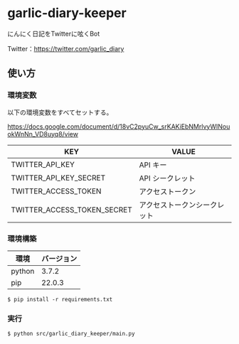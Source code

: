 # garlic-diary-keeper

にんにく日記をTwitterに呟くBot

Twitter：https://twitter.com/garlic_diary

## 使い方

### 環境変数

以下の環境変数をすべてセットする。

https://docs.google.com/document/d/18vC2pyuCw_srKAKiEbNMrlvyWINouokWnNn_VD8uyq8/view

|KEY|VALUE|
|---|---|
|TWITTER_API_KEY| API キー |
|TWITTER_API_KEY_SECRET| API シークレット|
|TWITTER_ACCESS_TOKEN| アクセストークン |
|TWITTER_ACCESS_TOKEN_SECRET| アクセストークンシークレット |

### 環境構築

|環境|バージョン|
|---|---|
|python|3.7.2|
|pip|22.0.3|

```
$ pip install -r requirements.txt
```

### 実行

```
$ python src/garlic_diary_keeper/main.py
```
